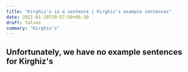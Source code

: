 ```yaml
---
title: "Kirghiz's in a sentence | Kirghiz's example sentences"
date: 2021-01-20T19:57:50+05:30
draft: falses
summary: "Kirghiz's"
---
```

## Unfortunately, we have no example sentences for Kirghiz's                 

